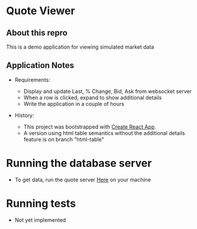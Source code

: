 # Quote Viewer

## About this repro
This is a demo application for viewing simulated market data

## Application Notes
- Requirements:
    - Display and update Last, % Change, Bid, Ask from websocket server
    - When a row is clicked, expand to show additional details
    - Write the application in a couple of hours
  
-  History:
    - This project was bootstrapped with [Create React App](https://github.com/facebook/create-react-app).
    - A version using html table semantics without the additional details feature is on branch "html-table"

# Running the database server
- To get data, run the quote server [Here](https://github.com/Orangecat32/simple-quote-server) on your machine  


# Running tests
- Not yet implemented

